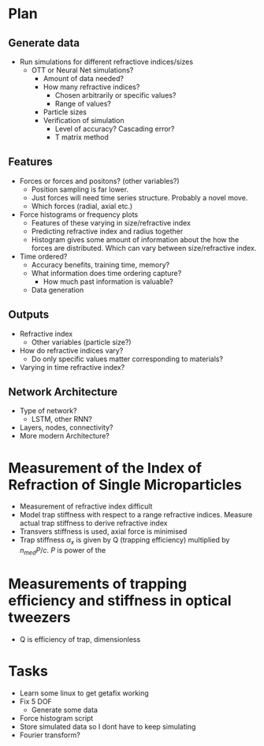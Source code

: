 # Plan 

## Generate data
- Run simulations for different refractiove indices/sizes
    - OTT or Neural Net simulations?
      - Amount of data needed?
      - How many refractive indices?
        - Chosen arbitrarily or specific values?
        - Range of values?
      - Particle sizes
      - Verification of simulation
        - Level of accuracy? Cascading error?
        - T matrix method

## Features 
- Forces or forces and positons? (other variables?)
  - Position sampling is far lower.
  - Just forces will need time series structure.   Probably a novel move.
  - Which forces (radial, axial etc.)
- Force histograms or frequency plots
  - Features of these varying in size/refractive index
  - Predicting refractive index and radius together 
  - Histogram gives some amount of information about the how the forces are distributed. Which can vary between size/refractive index.
- Time ordered?
  - Accuracy benefits, training time, memory?
  - What information does time ordering capture?
    - How much past information is valuable?
  - Data generation
## Outputs
- Refractive index
  - Other variables (particle size?)
- How do refractive indices vary?
  - Do only specific values matter corresponding to materials?
- Varying in time refractive index?

## Network Architecture 
- Type of network?
  - LSTM, other RNN?
- Layers, nodes, connectivity?
- More modern Architecture?

# Measurement of the Index of Refraction of Single Microparticles

- Measurement of refractive index difficult
- Model trap stiffness with respect to a range refractive indices. Measure actual trap stiffness to derive refractive index
- Transvers stiffness is used, axial force is minimised
- Trap stiffness $\alpha_x$ is given by Q (trapping efficiency) multiplied by $n_{med}P/c$. $P$ is power of the 
# Measurements of trapping efficiency and stiffness in optical tweezers

- Q is efficiency of trap, dimensionless

# Tasks
- Learn some linux to get getafix working
- Fix 5 DOF 
  - Generate some data
- Force histogram script
- Store simulated data so I dont have to keep simulating 
- Fourier transform?

